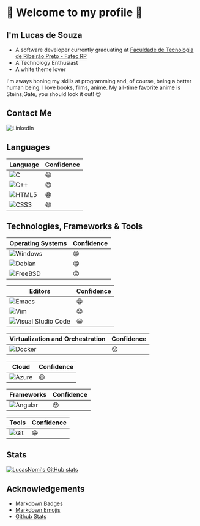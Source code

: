 # :wave: Welcome to my profile :wave:

## I'm Lucas de Souza
- A software developer currently graduating at [Faculdade de Tecnologia de Ribeirão Preto - Fatec RP](http://fatecrp.edu.br)
- A Technology Enthusiast
- A white theme lover

I'm aways honing my skills at programming and, of course, being a better human being. 
I love books, films, anime. My all-time favorite anime is Steins;Gate, you should look it out! :wink:

## Contact Me
![LinkedIn](https://img.shields.io/badge/linkedin-%230077B5.svg?style=for-the-badge&logo=linkedin&logoColor=white)

## Languages 
| Language                                                                                                  | Confidence |
|-----------------------------------------------------------------------------------------------------------|------------|
| ![C](https://img.shields.io/badge/c-%2300599C.svg?style=for-the-badge&logo=c&logoColor=white)             | :smile:    |
| ![C++](https://img.shields.io/badge/c++-%2300599C.svg?style=for-the-badge&logo=c%2B%2B&logoColor=white)   | :smile:    |
| ![HTML5](https://img.shields.io/badge/html5-%23E34F26.svg?style=for-the-badge&logo=html5&logoColor=white) | :grin:     |
| ![CSS3](https://img.shields.io/badge/css3-%231572B6.svg?style=for-the-badge&logo=css3&logoColor=white)    | :smile:    |

## Technologies, Frameworks & Tools
| Operating Systems                                                                                            | Confidence |
|--------------------------------------------------------------------------------------------------------------|------------|
| ![Windows](https://img.shields.io/badge/Windows-0078D6?style=for-the-badge&logo=windows&logoColor=white)     | :grin:     |
| ![Debian](https://img.shields.io/badge/Debian-D70A53?style=for-the-badge&logo=debian&logoColor=white)        | :grin:     |
| ![FreeBSD](https://img.shields.io/badge/-FreeBSD-%23870000?style=for-the-badge&logo=freebsd&logoColor=white) | :worried:  |

| Editors                                                                                                                                           | Confidence |
|---------------------------------------------------------------------------------------------------------------------------------------------------|------------|
| ![Emacs](https://img.shields.io/badge/Emacs-%237F5AB6.svg?&style=for-the-badge&logo=gnu-emacs&logoColor=white)                                    | :grin:     |
| ![Vim](https://img.shields.io/badge/VIM-%2311AB00.svg?style=for-the-badge&logo=vim&logoColor=white)                                               | :worried:  |
| ![Visual Studio Code](https://img.shields.io/badge/Visual%20Studio%20Code-0078d7.svg?style=for-the-badge&logo=visual-studio-code&logoColor=white) | :grin:     |

| Virtualization and Orchestration                                                                             | Confidence |
|--------------------------------------------------------------------------------------------------------------|------------|
| ![Docker](https://img.shields.io/badge/docker-%230db7ed.svg?style=for-the-badge&logo=docker&logoColor=white) | :worried:  |

| Cloud                                                                                                              | Confidence |
|--------------------------------------------------------------------------------------------------------------------|------------|
| ![Azure](https://img.shields.io/badge/azure-%230072C6.svg?style=for-the-badge&logo=microsoftazure&logoColor=white) | :smile:    |

| Frameworks                                                                                                      | Confidence |
|-----------------------------------------------------------------------------------------------------------------|------------|
| ![Angular](https://img.shields.io/badge/angular-%23DD0031.svg?style=for-the-badge&logo=angular&logoColor=white) | :worried:  |

| Tools                                                                                               | Confidence |
|-----------------------------------------------------------------------------------------------------|------------|
| ![Git](https://img.shields.io/badge/git-%23F05033.svg?style=for-the-badge&logo=git&logoColor=white) | :grin:     |

## Stats
[![LucasNomi's GitHub stats](https://github-readme-stats.vercel.app/api?username=LucasNomi&hide=stars)](https://github.com/LucasNomi/)

## Acknowledgements
- [Markdown Badges](https://github.com/Ileriayo/markdown-badges)
- [Markdown Emojis](https://github.com/markdown-templates/markdown-emojis)
- [Github Stats](https://github.com/anuraghazra/github-readme-stats)
